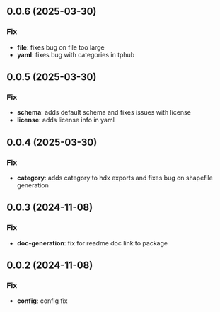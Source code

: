 ## 0.0.6 (2025-03-30)

### Fix

- **file**: fixes bug on file too large
- **yaml**: fixes bug with categories in tphub

## 0.0.5 (2025-03-30)

### Fix

- **schema**: adds default schema and fixes issues with license
- **license**: adds license info in yaml

## 0.0.4 (2025-03-30)

### Fix

- **category**: adds category to hdx exports and fixes bug on shapefile generation

## 0.0.3 (2024-11-08)

### Fix

- **doc-generation**: fix for readme doc link to package

## 0.0.2 (2024-11-08)

### Fix

- **config**: config fix
